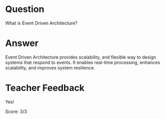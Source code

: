 # Question
What is Event Driven Architecture?

# Answer
Event Driven Architecture provides scalability, and flexible way to design systems that respond to events. It enables real-time processing, enhances scalability, and improves system resilience.


# Teacher Feedback

Yes!

Score: 3/3